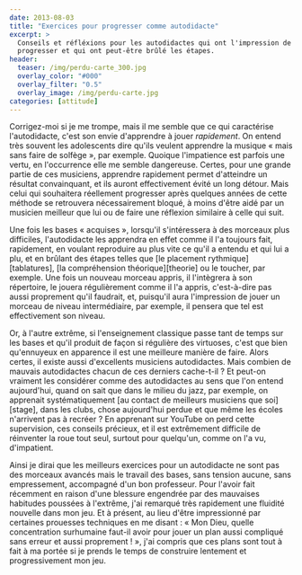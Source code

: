 ```yaml
---
date: 2013-08-03
title: "Exercices pour progresser comme autodidacte"
excerpt: >
  Conseils et réfléxions pour les autodidactes qui ont l'impression de ne plus 
  progresser et qui ont peut-être brûlé les étapes.
header:
  teaser: /img/perdu-carte_300.jpg
  overlay_color: "#000"
  overlay_filter: "0.5"
  overlay_image: /img/perdu-carte.jpg
categories: [attitude]
---
```


Corrigez-moi si je me trompe, mais il me semble que ce qui caractérise 
l'autodidacte, c'est son envie d'apprendre à jouer *rapidement*. On entend très 
souvent les adolescents dire qu'ils veulent apprendre la musique « mais sans 
faire de solfège », par exemple. Quoique l'impatience est parfois une vertu, en 
l'occurrence elle me semble dangereuse. Certes, pour une grande partie de ces 
musiciens, apprendre rapidement permet d'atteindre un résultat convainquant, et 
ils auront effectivement évité un long détour. Mais celui qui souhaitera 
réellement progresser après quelques années de cette méthode se retrouvera 
nécessairement bloqué, à moins d'être aidé par un musicien meilleur que lui ou 
de faire une réflexion similaire à celle qui suit.

Une fois les bases « acquises », lorsqu'il s'intéressera à des morceaux plus 
difficiles, l'autodidacte les apprendra en effet comme il l'a toujours fait, 
rapidement, en voulant reproduire au plus vite ce qu'il a entendu et qui lui a 
plu, et en brûlant des étapes telles que [le placement rythmique][tablatures], 
[la compréhension théorique][theorie] ou le toucher, par exemple. Une fois un 
nouveau morceau appris, il l'intègrera à son répertoire, le jouera 
régulièrement comme il l'a appris, c'est-à-dire pas aussi proprement qu'il 
faudrait, et, puisqu'il aura l'impression de jouer un morceau de niveau 
intermédiaire, par exemple, il pensera que tel est effectivement son niveau.

Or, à l'autre extrême, si l'enseignement classique passe tant de temps sur les 
bases et qu'il produit de façon si régulière des virtuoses, c'est que bien 
qu'ennuyeux en apparence il est une meilleure manière de faire. Alors certes, 
il existe aussi d'excellents musiciens autodidactes. Mais combien de mauvais 
autodidactes chacun de ces derniers cache-t-il ? Et peut-on vraiment les 
considérer comme des autodidactes au sens que l'on entend aujourd'hui, quand on 
sait que dans le milieu du jazz, par exemple, on apprenait systématiquement [au 
contact de meilleurs musiciens que soi][stage], dans les clubs, chose 
aujourd'hui perdue et que même les écoles n'arrivent pas à recréer ? En 
apprenant sur YouTube on perd cette supervision, ces conseils précieux, et il 
est extrêmement difficile de réinventer la roue tout seul, surtout pour 
quelqu'un, comme on l'a vu, d'impatient.

Ainsi je dirai que les meilleurs exercices pour un autodidacte ne sont pas des 
morceaux avancés mais le travail des bases, sans tension aucune, sans 
empressement, accompagné d'un bon professeur. Pour l'avoir fait récemment en 
raison d'une blessure engendrée par des mauvaises habitudes poussées à 
l'extrême, j'ai remarqué très rapidement une fluidité nouvelle dans mon jeu. Et 
à présent, au lieu d'être impressionné par certaines prouesses techniques en me 
disant : « Mon Dieu, quelle concentration surhumaine faut-il avoir pour jouer 
un plan aussi compliqué sans erreur et aussi proprement ! », j'ai compris que 
ces plans sont tout à fait à ma portée si je prends le temps de construire 
lentement et progressivement mon jeu.
